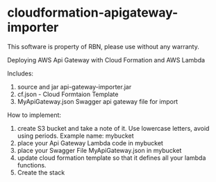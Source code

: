 # cloudformation-apigateway-importer
This software is property of RBN, please use without any warranty. 

Deploying AWS Api Gateway with Cloud Formation and AWS Lambda

Includes:
1. source and jar api-gateway-importer.jar
2. cf.json - Cloud Formtaion Template
3. MyApiGateway.json Swagger api gateway file for import


How to implement:

1. create S3 bucket and take a note of it. Use lowercase letters, avoid using periods. Example name:  mybucket
2. place your Api Gateway Lambda code in mybucket
3. place your Swagger File MyApiGateway.json in mybucket
3. update cloud formation template so that it defines all your lambda functions.
4. Create the stack 




